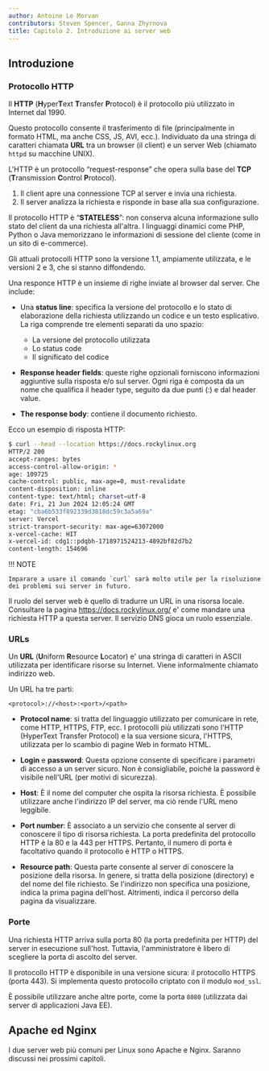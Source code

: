 ```yaml
---
author: Antoine Le Morvan
contributors: Steven Spencer, Ganna Zhyrnova
title: Capitolo 2. Introduzione ai server web
---
```


## Introduzione

### Protocollo HTTP

Il **HTTP** (**H**yper**T**ext **T**ransfer **P**rotocol) è il protocollo più utilizzato in Internet dal 1990.

Questo protocollo consente il trasferimento di file (principalmente in formato HTML, ma anche CSS, JS, AVI, ecc.). Individuato da una stringa di caratteri chiamata **URL** tra un browser (il client) e un server Web (chiamato `httpd` su macchine UNIX).

L'HTTP è un protocollo “request-response” che opera sulla base del **TCP** (**T**ransmission **C**ontrol **P**rotocol).

1. Il client apre una connessione TCP al server e invia una richiesta.
2. Il server analizza la richiesta e risponde in base alla sua configurazione.

Il protocollo HTTP è “**STATELESS**”: non conserva alcuna informazione sullo stato del client da una richiesta all'altra. I linguaggi dinamici come PHP, Python o Java memorizzano le informazioni di sessione del cliente (come in un sito di e-commerce).

Gli attuali protocolli HTTP sono la versione 1.1, ampiamente utilizzata, e le versioni 2 e 3, che si stanno diffondendo.

Una responce HTTP è un insieme di righe inviate al browser dal server. Che include:

- Una **status line**: specifica la versione del protocollo e lo stato di elaborazione della richiesta utilizzando un codice e un testo esplicativo. La riga comprende tre elementi separati da uno spazio:
    - La versione del protocollo utilizzata
    - Lo status code
    - Il significato del codice

- **Response header fields**: queste righe opzionali forniscono informazioni aggiuntive sulla risposta e/o sul server. Ogni riga è composta da un nome che qualifica il header type, seguito da due punti (:) e dal header value.

- **The response body**: contiene il documento richiesto.

Ecco un esempio di risposta HTTP:

```bash
$ curl --head --location https://docs.rockylinux.org
HTTP/2 200
accept-ranges: bytes
access-control-allow-origin: *
age: 109725
cache-control: public, max-age=0, must-revalidate
content-disposition: inline
content-type: text/html; charset=utf-8
date: Fri, 21 Jun 2024 12:05:24 GMT
etag: "cba6b533f892339d3818dc59c3a5a69a"
server: Vercel
strict-transport-security: max-age=63072000
x-vercel-cache: HIT
x-vercel-id: cdg1::pdqbh-1718971524213-4892bf82d7b2
content-length: 154696
```

!!! NOTE

```
Imparare a usare il comando `curl` sarà molto utile per la risoluzione dei problemi sui server in futuro.
```

Il ruolo del server web è quello di tradurre un URL in una risorsa locale. Consultare la pagina <https://docs.rockylinux.org/> e' come mandare una richiesta HTTP a questa server. Il servizio DNS gioca un ruolo essenziale.

### URLs

Un **URL** (**U**niform **R**esource **L**ocator) e' una stringa di caratteri in ASCII utilizzata per identificare risorse su Internet. Viene informalmente chiamato indirizzo web.

Un URL ha tre parti:

```text
<protocol>://<host>:<port>/<path>
```

- **Protocol name**: si tratta del linguaggio utilizzato per comunicare in rete, come HTTP, HTTPS, FTP, ecc. I protocolli più utilizzati sono l'HTTP (HyperText Transfer Protocol) e la sua versione sicura, l'HTTPS, utilizzata per lo scambio di pagine Web in formato HTML.

- **Login** e **password**: Questa opzione consente di specificare i parametri di accesso a un server sicuro. Non è consigliabile, poiché la password è visibile nell'URL (per motivi di sicurezza).

- **Host**: È il nome del computer che ospita la risorsa richiesta. È possibile utilizzare anche l'indirizzo IP del server, ma ciò rende l'URL meno leggibile.

- **Port number**: È associato a un servizio che consente al server di conoscere il tipo di risorsa richiesta. La porta predefinita del protocollo HTTP è la 80 e la 443 per HTTPS. Pertanto, il numero di porta è facoltativo quando il protocollo è HTTP o HTTPS.

- **Resource path**: Questa parte consente al server di conoscere la posizione della risorsa. In genere, si tratta della posizione (directory) e del nome del file richiesto. Se l'indirizzo non specifica una posizione, indica la prima pagina dell'host. Altrimenti, indica il percorso della pagina da visualizzare.

### Porte

Una richiesta HTTP arriva sulla porta 80 (la porta predefinita per HTTP) del server in esecuzione sull'host. Tuttavia, l'amministratore è libero di scegliere la porta di ascolto del server.

Il protocollo HTTP è disponibile in una versione sicura: il protocollo HTTPS (porta 443). Si implementa questo protocollo criptato con il modulo `mod_ssl`.

È possibile utilizzare anche altre porte, come la porta `8080` (utilizzata dai server di applicazioni Java EE).

## Apache ed Nginx

I due server web più comuni per Linux sono Apache e Nginx. Saranno discussi nei prossimi capitoli.

